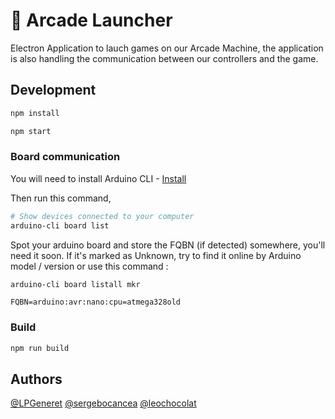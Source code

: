 # 🚀 Arcade Launcher

Electron Application to lauch games on our Arcade Machine, the application is also handling the communication between our controllers and the game.

## Development

```bash
npm install
```

```bash
npm start
```

### Board communication

You will need to install Arduino CLI - [Install](https://arduino.github.io/arduino-cli/0.20/installation/)

Then run this command,

```bash
# Show devices connected to your computer
arduino-cli board list
```

Spot your arduino board and store the FQBN (if detected) somewhere, you'll need it soon.
If it's marked as Unknown, try to find it online by Arduino model / version or use this command :

```bash
arduino-cli board listall mkr
```

```env
FQBN=arduino:avr:nano:cpu=atmega328old
```

### Build

```bash
npm run build
```

## Authors

[@LPGeneret](https://twitter.com/LPGeneret)
[@sergebocancea](https://twitter.com/sergebocancea)
[@leochocolat](https://twitter.com/leochocolat)
